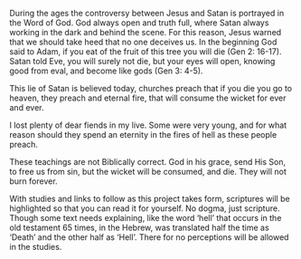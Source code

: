 During the ages the controversy between Jesus and Satan is portrayed in the Word of God.
God always open and truth full, where Satan always working in the dark and behind the scene. For this reason, Jesus warned that we should take heed that no one deceives us.
In the beginning God said to Adam, if you eat of the fruit of this tree you will die (Gen 2: 16-17). Satan told Eve, you will surely not die, but your eyes will open, knowing good from eval, and become like gods (Gen 3: 4-5).

This lie of Satan is believed today, churches preach that if you die you go to heaven, they preach and eternal fire, that will consume the wicket for ever and ever.

I lost plenty of dear fiends in my live. Some were very young, and for what reason should they spend an eternity in the fires of hell as these people preach.

These teachings are not Biblically correct. God in his grace, send His Son, to free us from sin, but the wicket will be consumed, and die. They will not burn forever.

With studies and links to follow as this project takes form, scriptures will be highlighted so that you can read it for yourself.
No dogma, just scripture. Though some text needs explaining, like the word ‘hell’ that occurs in the old testament 65 times, in the Hebrew, was translated half the time as ‘Death’ and the other half as ‘Hell’. There for no perceptions will be allowed in the studies.
